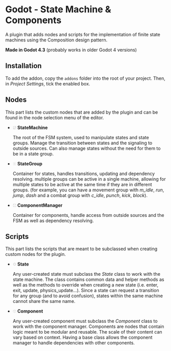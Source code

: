 # Godot - State Machine & Components

A plugin that adds nodes and scripts for the implementation of finite state machines using the Composition design pattern.

**Made in Godot 4.3** (probably works in older Godot 4 versions)

## Installation

To add the addon, copy the `addons` folder into the root of your project. Then, in *Project Settings*, tick the enabled box.

## Nodes

This part lists the custom nodes that are added by the plugin and can be found in the node selection menu of the editor.

- <img src="addons\smc\icons\icon_state_machine.png" width="10"/> **StateMachine**

    The root of the FSM system, used to manipulate states and state groups. Manage the transition between states and the signaling to outside sources. Can also manage states without the need for them to be in a state group.

- <img src="addons\smc\icons\icon_state_group.png" width="10"/> **StateGroup**

    Container for states, handles transitions, updating and dependency resolving. multiple groups can be active in a single machine, allowing for multiple states to be active at the same time if they are in different groups. (for example, you can have a movement group with *m_idle*, *run*, *jump*, *dash* and a combat group with *c_idle*, *punch*, *kick*, *block*).

- <img src="addons\smc\icons\icon_component_manager.png" width="10"/> **ComponentManager**

    Container for components, handle access from outside sources and the FSM as well as dependency resolving.

## Scripts

This part lists the scripts that are meant to be subclassed when creating custom nodes for the plugin.

- <img src="addons\smc\icons\icon_state.png" width="10"/> **State**

    Any user-created state must subclass the *State* class to work with the state machine. The class contains common data and helper methods as well as the methods to override when creating a new state (i.e. enter, exit, update, physics_update...). Since a state can request a transition for any group (and to avoid confusion), states within the same machine cannot share the same name.

- <img src="addons\smc\icons\icon_component.png" width="10"/> **Component**

    Any user-created component must subclass the *Component* class to work with the component manager. Components are nodes that contain logic meant to be modular and reusable. The scale of their content can vary based on context. Having a base class allows the component manager to handle dependencies with other components.

